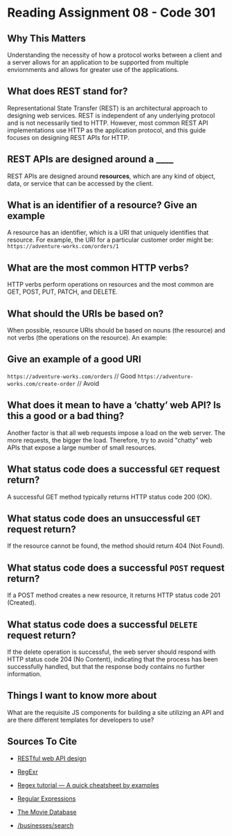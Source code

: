# Reading Assignment 08 - Code 301

## Why This Matters

Understanding the necessity of how a protocol works between a client and a server allows for an application to be supported from multiple enviornments and allows for greater use of the applications.

## What does REST stand for?

Representational State Transfer (REST) is an architectural approach to designing web services. REST is independent of any underlying protocol and is not necessarily tied to HTTP. However, most common REST API implementations use HTTP as the application protocol, and this guide focuses on designing REST APIs for HTTP.

## REST APIs are designed around a ____

REST APIs are designed around **resources**, which are any kind of object, data, or service that can be accessed by the client.

## What is an identifier of a resource? Give an example

A resource has an identifier, which is a URI that uniquely identifies that resource. For example, the URI for a particular customer order might be:
`https://adventure-works.com/orders/1`

## What are the most common HTTP verbs?

 HTTP verbs perform operations on resources and the most common are GET, POST, PUT, PATCH, and DELETE.

## What should the URIs be based on?

When possible, resource URIs should be based on nouns (the resource) and not verbs (the operations on the resource). An example:

## Give an example of a good URI

`https://adventure-works.com/orders` // Good
`https://adventure-works.com/create-order` // Avoid

## What does it mean to have a ‘chatty’ web API? Is this a good or a bad thing?

Another factor is that all web requests impose a load on the web server. The more requests, the bigger the load. Therefore, try to avoid "chatty" web APIs that expose a large number of small resources.

## What status code does a successful `GET` request return?

A successful GET method typically returns HTTP status code 200 (OK).

## What status code does an unsuccessful `GET` request return?

If the resource cannot be found, the method should return 404 (Not Found).

## What status code does a successful `POST` request return?

If a POST method creates a new resource, it returns HTTP status code 201 (Created).

## What status code does a successful `DELETE` request return?

If the delete operation is successful, the web server should respond with HTTP status code 204 (No Content), indicating that the process has been successfully handled, but that the response body contains no further information.

## Things I want to know more about

What are the requisite JS components for building a site utilizing an API and are there different templates for developers to use?

## Sources To Cite

- [RESTful web API design](https://learn.microsoft.com/en-us/azure/architecture/best-practices/api-design)

- [RegExr](https://regexr.com/)

- [Regex tutorial — A quick cheatsheet by examples](https://medium.com/factory-mind/regex-tutorial-a-simple-cheatsheet-by-examples-649dc1c3f285)

- [Regular Expressions](https://regex101.com/)

- [The Movie Database](https://developers.themoviedb.org/3/getting-started/introduction)

- [/businesses/search](https://www.yelp.com/developers/documentation/v3/business_search)

